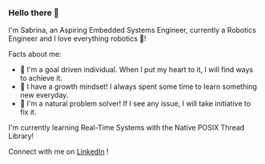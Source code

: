 ### Hello there 👋

I'm Sabrina, an Aspiring Embedded Systems Engineer, currently a Robotics Engineer and I love everything robotics 🤖!

Facts about me:
* 🌟 I'm a goal driven individual. When I put my heart to it, I will find ways to achieve it.
* 🌱 I have a growth mindset! I always spent some time to learn something new everyday.
* 👀 I'm a natural problem solver! If I see any issue, I will take initiative to fix it.

I'm currently learning Real-Time Systems with the Native POSIX Thread Library!

Connect with me on [LinkedIn](https://www.linkedin.com/in/sabrinalokman) !

<!--
[![Sabrina's GitHub stats](https://github-readme-stats.vercel.app/api?username=sabrinalokman&count_private=true)](https://github.com/sabrinalokman/github-readme-stats)

[![Top Langs](https://github-readme-stats.vercel.app/api/top-langs/?username=sabrinalokman&layout=compact)](https://github.com/sabrinalokman/github-readme-stats)


**sabrinalokman/sabrinalokman** is a ✨ _special_ ✨ repository because its `README.md` (this file) appears on your GitHub profile.

Here are some ideas to get you started:

- 🔭 I’m currently working on ...
- 🌱 I’m currently learning ...
- 👯 I’m looking to collaborate on ...
- 🤔 I’m looking for help with ...
- 💬 Ask me about ...
- 📫 How to reach me: ...
- 😄 Pronouns: ...
- ⚡ Fun fact: ...
-->
